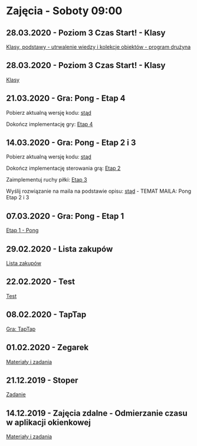 # Zajęcia - Soboty 09:00

## 28.03.2020 - Poziom 3 Czas Start! - Klasy

[Klasy, podstawy - utrwalenie wiedzy i kolekcje obiektów - program drużyna](T02_KolekcjeObiektow)

## 28.03.2020 - Poziom 3 Czas Start! - Klasy

[Klasy](T01_Klasy)

## 21.03.2020 - Gra: Pong - Etap 4

Pobierz aktualną wersję kodu: [stąd](Download/Temat_22_21.03.zip)

Dokończ implementację gry: [Etap 4](T22_PongE04)

## 14.03.2020 - Gra: Pong - Etap 2 i 3

Pobierz aktualną wersję kodu: [stąd](Download/Temat_22_14.03.zip)

Dokończ implementację sterowania grą: [Etap 2](T22_PongE02#ruch-gracza-po-lewej-stornie---zabezpieczenia)

Zaimplementuj ruchy piłki: [Etap 3](T22_PongE03)

Wyślij rozwiązanie na maila na podstawie opisu: [stąd](../ZdalneInstrukcja#wysyłanie-projektu-aplikacji-okienkowej) - TEMAT MAILA: Pong Etap 2 i 3

## 07.03.2020 - Gra: Pong - Etap 1

[Etap 1 - Pong](T22_PongE01)

## 29.02.2020 - Lista zakupów

[Lista zakupów](T21_ListaZakupow)

## 22.02.2020 - Test

[Test](T20_5_Test_Bomba)

## 08.02.2020 - TapTap

[Gra: TapTap](T20_TapTap)

## 01.02.2020 - Zegarek

[Materiały i zadania](T19_Zegarek)

## 21.12.2019 - Stoper

[Zadanie](T18_Stoper)

## 14.12.2019 - Zajęcia zdalne - Odmierzanie czasu w aplikacji okienkowej

[Materiały i zadania](T17_OdmierzanieCzasu)
